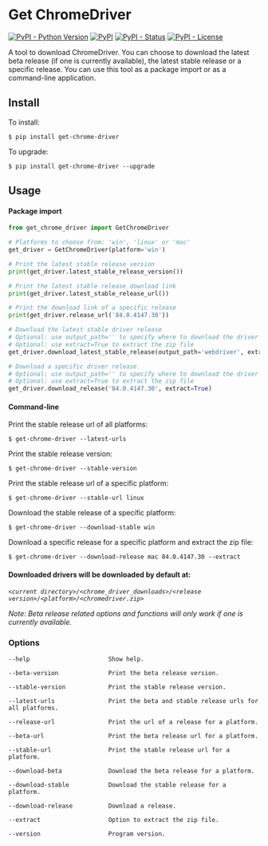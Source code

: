 Get ChromeDriver
=================
[![PyPI - Python Version](https://img.shields.io/pypi/pyversions/get-chrome-driver?color=blue)](https://pypi.python.org/pypi/get-chrome-driver)
[![PyPI](https://img.shields.io/pypi/v/get-chrome-driver?color=blue)](https://pypi.python.org/pypi/get-chrome-driver)
[![PyPI - Status](https://img.shields.io/pypi/status/get-chrome-driver)](https://pypi.python.org/pypi/get-chrome-driver)
[![PyPI - License](https://img.shields.io/pypi/l/get-chrome-driver)](https://pypi.python.org/pypi/get-chrome-driver)

A tool to download ChromeDriver. You can choose to download the latest beta release (if one is currently available), 
the latest stable release or a specific release. 
You can use this tool as a package import or as a command-line application.

## Install
To install:
```console
$ pip install get-chrome-driver
```

To upgrade:
```console
$ pip install get-chrome-driver --upgrade
```

## Usage

#### Package import

```Python
from get_chrome_driver import GetChromeDriver

# Platforms to choose from: 'win', 'linux' or 'mac'
get_driver = GetChromeDriver(platform='win')

# Print the latest stable release version
print(get_driver.latest_stable_release_version())

# Print the latest stable release download link
print(get_driver.latest_stable_release_url())

# Print the download link of a specific release
print(get_driver.release_url('84.0.4147.30'))

# Download the latest stable driver release
# Optional: use output_path='' to specify where to download the driver
# Optional: use extract=True to extract the zip file
get_driver.download_latest_stable_release(output_path='webdriver', extract=True)

# Download a specific driver release
# Optional: use output_path='' to specify where to download the driver
# Optional: use extract=True to extract the zip file
get_driver.download_release('84.0.4147.30', extract=True)
```

#### Command-line
Print the stable release url of all platforms:
```console
$ get-chrome-driver --latest-urls
```

Print the stable release version:
```console
$ get-chrome-driver --stable-version
```

Print the stable release url of a specific platform:
```console
$ get-chrome-driver --stable-url linux
```

Download the stable release of a specific platform:
```console
$ get-chrome-driver --download-stable win
```

Download a specific release for a specific platform and extract the zip file:
```console
$ get-chrome-driver --download-release mac 84.0.4147.30 --extract
```

#### Downloaded drivers will be downloaded by default at:

*`<current directory>/<chrome_driver_downloads>/<release version>/<platform>/<chromedriver.zip>`*

*Note: Beta release related options and functions will only work if one is currently available.*

### Options

```
--help                      Show help.

--beta-version              Print the beta release version.

--stable-version            Print the stable release version.

--latest-urls               Print the beta and stable release urls for all platforms.

--release-url               Print the url of a release for a platform.

--beta-url                  Print the beta release url for a platform.

--stable-url                Print the stable release url for a platform.

--download-beta             Download the beta release for a platform.

--download-stable           Download the stable release for a platform.

--download-release          Download a release.

--extract                   Option to extract the zip file.

--version                   Program version.
```
